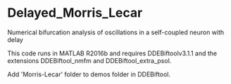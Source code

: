 # Delayed_Morris_Lecar
Numerical bifurcation analysis of oscillations in a self-coupled neuron with delay

This code runs in MATLAB R2016b and requires DDEBiftoolv3.1.1 and the extensions DDEBiftool_nmfm and DDEBiftool_extra_psol.

Add 'Morris-Lecar' folder to demos folder in DDEBiftool.
